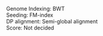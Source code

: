 Genome Indexing: BWT  
Seeding: FM-index  
DP alignment: Semi-global alignment  
Score: Not decided  